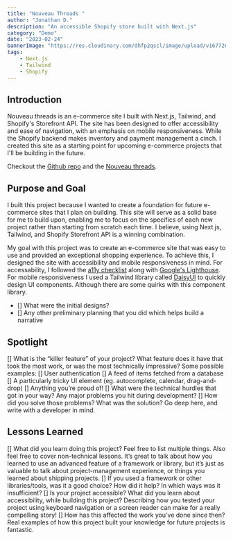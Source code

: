 ```yaml
---
title: "Nouveau Threads "
author: "Jonathan D."
description: "An accessible Shopify store built with Next.js"
category: "Demo"
date: "2023-02-24"
bannerImage: "https://res.cloudinary.com/dhfp2qscl/image/upload/v1677269910/Nouveau-Threads.png"
tags:
    - Next.js
    - Tailwind 
    - Shopify
---
```


## Introduction

Nouveau threads is an e-commerce site I built with Next.js, Tailwind, and Shopify's Storefront API. The site has been designed to offer accessibility and ease of navigation, with an emphasis on mobile responsiveness. While the Shopify backend makes inventory and payment management a cinch. I created this site as a starting point for upcoming e-commerce projects that I'll be building in the future.

Checkout the [Github repo](https://github.com/Jdure/nouveau-threads) and the [Nouveau threads](https://nouveau-threads.vercel.app/).

## Purpose and Goal

I built this project because I wanted to create a foundation for future e-commerce sites that I plan on building. This site will serve as a solid base for me to build upon, enabling me to focus on the specifics of each new project rather than starting from scratch each time. I believe, using Next.js, Tailwind, and Shopify Storefront API is a winning combination.

My goal with this project was to create an e-commerce site that was easy to use and provided an exceptional shopping experience. To achieve this, I designed the site with accessibility and mobile responsiveness in mind. For accessability, I followed the [a11y checklist](https://www.a11yproject.com/checklist/) along with [Google's Lighthouse](https://developer.chrome.com/docs/lighthouse/overview/). For mobile responsiveness I used a Tailwind library called [DaisyUI](https://daisyui.com/) to quickly design UI components. Although there are some quirks with this component library.

- [] What were the initial designs?
- [] Any other preliminary planning that you did which helps build a narrative

## Spotlight

[] What is the “killer feature” of your project? What feature does it have that took the 
most work, or was the most technically impressive? Some possible examples: 
    [] User authentication 
    [] A feed of items fetched from a database 
    [] A particularly tricky UI element (eg. autocomplete, calendar, drag-and-drop) 
    [] Anything you’re proud of! 
    [] What were the technical hurdles that got in your way? Any major problems you hit 
      during development? 
    [] How did you solve those problems? What was the solution? Go deep here, and write with a developer in mind. 

## Lessons Learned
[] What did you learn doing this project? Feel free to list multiple things. Also feel free to 
cover non-technical lessons. It’s great to talk about how you learned to use an 
advanced feature of a framework or library, but it’s just as valuable to talk about 
project-management experience, or things you learned about shipping projects. 
[] If you used a framework or other libraries/tools, was it a good choice? How did it 
help? In which ways was it insufficient? 
[] Is your project accessible? What did you learn about accessibility, while building this 
project? Describing how you tested your project using keyboard navigation or a screen reader can make for a really compelling story! 
[] How has this affected the work you’ve done since then? Real examples of how this 
project built your knowledge for future projects is fantastic.